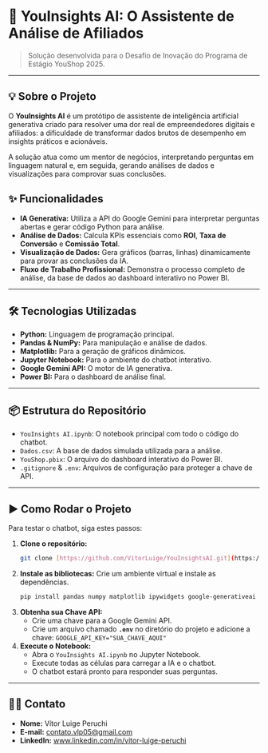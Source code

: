 # 🚀 YouInsights AI: O Assistente de Análise de Afiliados

> Solução desenvolvida para o Desafio de Inovação do Programa de Estágio YouShop 2025.

---

## 💡 Sobre o Projeto

O **YouInsights AI** é um protótipo de assistente de inteligência artificial generativa criado para resolver uma dor real de empreendedores digitais e afiliados: a dificuldade de transformar dados brutos de desempenho em insights práticos e acionáveis.

A solução atua como um mentor de negócios, interpretando perguntas em linguagem natural e, em seguida, gerando análises de dados e visualizações para comprovar suas conclusões.

## ✨ Funcionalidades

* **IA Generativa:** Utiliza a API do Google Gemini para interpretar perguntas abertas e gerar código Python para análise.
* **Análise de Dados:** Calcula KPIs essenciais como **ROI**, **Taxa de Conversão** e **Comissão Total**.
* **Visualização de Dados:** Gera gráficos (barras, linhas) dinamicamente para provar as conclusões da IA.
* **Fluxo de Trabalho Profissional:** Demonstra o processo completo de análise, da base de dados ao dashboard interativo no Power BI.

---

## 🛠️ Tecnologias Utilizadas

* **Python:** Linguagem de programação principal.
* **Pandas & NumPy:** Para manipulação e análise de dados.
* **Matplotlib:** Para a geração de gráficos dinâmicos.
* **Jupyter Notebook:** Para o ambiente do chatbot interativo.
* **Google Gemini API:** O motor de IA generativa.
* **Power BI:** Para o dashboard de análise final.

---

## 📦 Estrutura do Repositório

* `YouInsights AI.ipynb`: O notebook principal com todo o código do chatbot.
* `Dados.csv`: A base de dados simulada utilizada para a análise.
* `YouShop.pbix`: O arquivo do dashboard interativo do Power BI.
* `.gitignore` & `.env`: Arquivos de configuração para proteger a chave de API.

---

## ▶️ Como Rodar o Projeto

Para testar o chatbot, siga estes passos:

1.  **Clone o repositório:**
    ```bash
    git clone [https://github.com/VitorLuige/YouInsightsAI.git](https://github.com/VitorLuige/YouInsightsAI.git)
    ```
2.  **Instale as bibliotecas:** Crie um ambiente virtual e instale as dependências.
    ```bash
    pip install pandas numpy matplotlib ipywidgets google-generativeai python-dotenv
    ```
3.  **Obtenha sua Chave API:**
    * Crie uma chave para a Google Gemini API.
    * Crie um arquivo chamado **`.env`** no diretório do projeto e adicione a chave: `GOOGLE_API_KEY="SUA_CHAVE_AQUI"`
4.  **Execute o Notebook:**
    * Abra o `YouInsights AI.ipynb` no Jupyter Notebook.
    * Execute todas as células para carregar a IA e o chatbot.
    * O chatbot estará pronto para responder suas perguntas.

---

## 👨‍💻 Contato

* **Nome:** Vítor Luige Peruchi
* **E-mail:** contato.vlp05@gmail.com
* **LinkedIn:** www.linkedin.com/in/vitor-luige-peruchi
